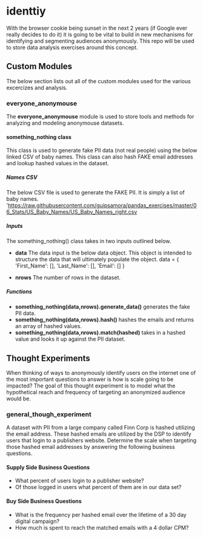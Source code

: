 # identtiy
With the browser cookie being sunset in the next 2 years (if Google ever really decides to do it) it is going to be vital to build in new mechanisms for identifying and segmenting audiences anonymously. This repo will be used to store data analysis exercises around this concept.

## Custom Modules
The below section lists out all of the custom modules used for the various excercizes and analysis.

### everyone_anonymouse 
The **everyone_anonymouse** module is used to store tools and methods for analyzing and modeling anonymouse datasets.

#### something_nothing class 
This class is used to generate fake PII data (not real people) using the below linked CSV of baby names. This class can also hash FAKE email addresses and lookup hashed values in the dataset.

##### Names CSV
The below CSV file is used to generate the FAKE PII. It is simply a list of baby names.
'https://raw.githubusercontent.com/guipsamora/pandas_exercises/master/06_Stats/US_Baby_Names/US_Baby_Names_right.csv

##### Inputs
The something_nothing() class takes in two inputs outlined below. 
- **data** The data input is the below data object. This object is intended to structure the data that will ultimately populate the object.
data = {
            'First_Name': [],
            'Last_Name': [],
            'Email': []
        }

- **nrows** The number of rows in the dataset.

##### Functions
- **something_nothing(data,nrows).generate_data()** generates the fake PII data.
- **something_nothing(data,nrows).hash()** hashes the emails and returns an array of hashed values.
- **something_nothing(data,nrows).match(hashed)** takes in a hashed value and looks it up against the PII dataset.

## Thought Experiments
When thinking of ways to anonymously identify users on the internet one of the most important questions to answer is how is scale going to be impacted? The goal of this thought experiment is to model what the hypothetical reach and frequency of targeting an anonymized audience would be.

### general_though_experiment
A dataset with PII from a large company called Finn Corp is hashed utilizing the email address. These hashed emails are utilized by the DSP to identify users that login to a publishers website. Determine the scale when targeting those hashed email addresses by answering the following business questions.

#### Supply Side Business Questions
- What percent of users login to a publisher website?
- Of those logged in users what percent of them are in our data set?
#### Buy Side Business Questions
- What is the frequency per hashed email over the lifetime of a 30 day digital campaign?
- How much is spent to reach the matched emails with a 4 dollar CPM?